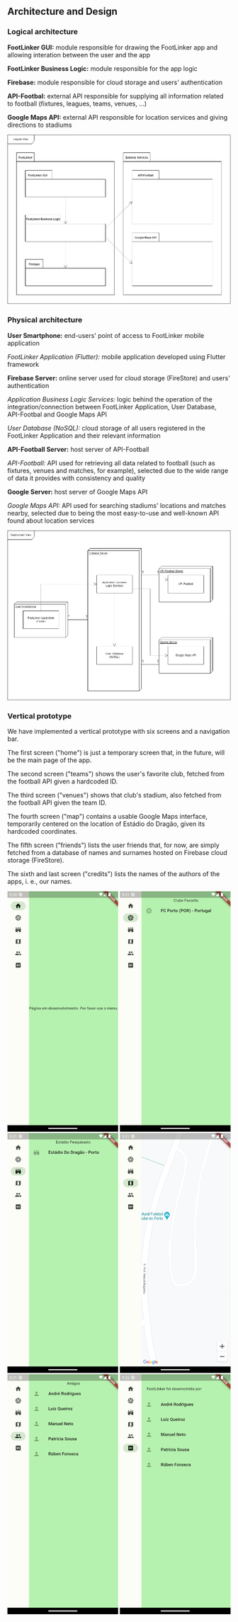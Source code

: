 
## Architecture and Design

### Logical architecture

**FootLinker GUI:** module responsible for drawing the FootLinker app and allowing interation between the user and the app

**FootLinker Business Logic:** module responsible for the app logic

**Firebase:** module responsible for cloud storage and users' authentication

**API-Footbal:** external API responsible for supplying all information related to football (fixtures, leagues, teams, venues, ...)

**Google Maps API:** external API responsible for location services and giving directions to stadiums

![LogicalView](../images/LogicalArchitecture.png)

### Physical architecture

**User Smartphone:** end-users' point of access to FootLinker mobile application

*FootLinker Application (Flutter):* mobile application developed using Flutter framework

**Firebase Server:** online server used for cloud storage (FireStore) and users' authentication

*Application Business Logic Services:* logic behind the operation of the integration/connection between FootLinker Application, User Database, API-Footbal and Google Maps API

*User Database (NoSQL):* cloud storage of all users registered in the FootLinker Application and their relevant information

**API-Football Server:** host server of API-Football

*API-Football:* API used for retrieving all data related to football (such as fixtures, venues and matches, for example), selected due to the wide range of data it provides with consistency and quality

**Google Server:** host server of Google Maps API

*Google Maps API:* API used for searching stadiums' locations and matches nearby, selected due to being the most easy-to-use and well-known API found about location services

![DeploymentView](../images/PhysicalArchitecture.png)



### Vertical prototype

We have implemented a vertical prototype with six screens and a navigation bar.

The first screen ("home") is just a temporary screen that, in the future, will be the main page of the app.

The second screen ("teams") shows the user's favorite club, fetched from the football API given a hardcoded ID.

The third screen ("venues") shows that club's stadium, also fetched from the football API given the team ID.

The fourth screen ("map") contains a usable Google Maps interface, temporarily centered on the location of Estádio do Dragão, given its hardcoded coordinates.

The fifth screen ("friends") lists the user friends that, for now, are simply fetched from a database of names and surnames hosted on Firebase cloud storage (FireStore).

The sixth and last screen ("credits") lists the names of the authors of the apps, i. e., our names.

<img src="../images/home.png" width="250" />
<img src="../images/teams.png" width="250" />
<img src="../images/venues.png" width="250" />
<img src="../images/map.png" width="250" />
<img src="../images/friends.png" width="250" />
<img src="../images/credits.png" width="250" />
